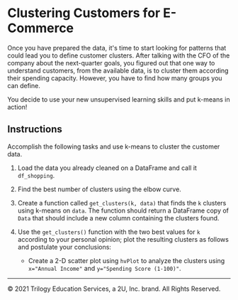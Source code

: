 # Clustering Customers for E-Commerce

Once you have prepared the data, it's time to start looking for patterns that could lead you to define customer clusters. After talking with the CFO of the company about the next-quarter goals, you figured out that one way to understand customers, from the available data, is to cluster them according their spending capacity. However, you have to find how many groups you can define.

You decide to use your new unsupervised learning skills and put k-means in action!

## Instructions

Accomplish the following tasks and use k-means to cluster the customer data.

1. Load the data you already cleaned on a DataFrame and call it `df_shopping`.

2. Find the best number of clusters using the elbow curve.

3. Create a function called `get_clusters(k, data)` that finds the `k` clusters using k-means on `data`. The function should return a DataFrame copy of `Data` that should include a new column containing the clusters found.

4. Use the `get_clusters()` function with the two best values for `k` according to your personal opinion; plot the resulting clusters as follows and postulate your conclusions:

    * Create a 2-D scatter plot using `hvPlot` to analyze the clusters using `x="Annual Income"` and `y="Spending Score (1-100)"`.

---

© 2021 Trilogy Education Services, a 2U, Inc. brand. All Rights Reserved.
